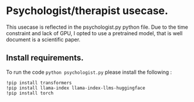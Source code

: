 # Psychologist/therapist usecase.
This usecase is reflected in the psychologist.py python file. Due to the time constraint and lack of GPU, I opted to use a pretrained model, that is well document is a scientific paper.

## Install requirements.
To run the code `python psychologist.py` please install the following :
```
!pip install transformers
!pip install llama-index llama-index-llms-huggingface
!pip install torch
```

